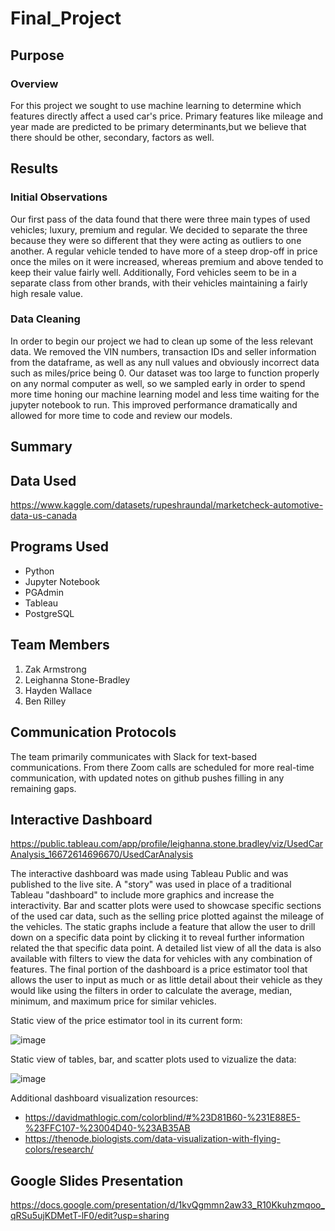 # Final_Project

## Purpose

### Overview

For this project we sought to use machine learning to determine which features directly affect a used car's price. Primary features like mileage and year made are predicted to be primary determinants,but we believe that there should be other, secondary, factors as well. 

## Results

### Initial Observations

Our first pass of the data found that there were three main types of used vehicles; luxury, premium and regular. We decided to separate the three because they were so different that they were acting as outliers to one another. A regular vehicle tended to have more of a steep drop-off in price once the miles on it were increased, whereas premium and above tended to keep their value fairly well. Additionally, Ford vehicles seem to be in a separate class from other brands, with their vehicles maintaining a fairly high resale value.

### Data Cleaning

In order to begin our project we had to clean up some of the less relevant data. We removed the VIN numbers, transaction IDs and seller information from the dataframe, as well as any null values and obviously incorrect data such as miles/price being 0. Our dataset was too large to function properly on any normal computer as well, so we sampled early in order to spend more time honing our machine learning model and less time waiting for the jupyter notebook to run. This improved performance dramatically and allowed for more time to code and review our models.

## Summary

## Data Used

https://www.kaggle.com/datasets/rupeshraundal/marketcheck-automotive-data-us-canada

## Programs Used

- Python
- Jupyter Notebook
- PGAdmin
- Tableau
- PostgreSQL

## Team Members

1. Zak Armstrong
2. Leighanna Stone-Bradley
3. Hayden Wallace
4. Ben Rilley

## Communication Protocols

The team primarily communicates with Slack for text-based communications. From there Zoom calls are scheduled for more real-time communication, with updated notes on github pushes filling in any remaining gaps.

## Interactive Dashboard

https://public.tableau.com/app/profile/leighanna.stone.bradley/viz/UsedCarAnalysis_16672614696670/UsedCarAnalysis

The interactive dashboard was made using Tableau Public and was published to the live site. A "story" was used in place of a traditional Tableau "dashboard" to include more graphics and increase the interactivity. Bar and scatter plots were used to showcase specific sections of the used car data, such as the selling price plotted against the mileage of the vehicles. The static graphs include a feature that allow the user to drill down on a specific data point by clicking it to reveal further information related the that specific data point. A detailed list view of all the data is also available with filters to view the data for vehicles with any combination of features. The final portion of the dashboard is a price estimator tool that allows the user to input as much or as little detail about their vehicle as they would like using the filters in order to calculate the average, median, minimum, and maximum price for similar vehicles. 

Static view of the price estimator tool in its current form:

![image](https://user-images.githubusercontent.com/107161421/199846538-99326eec-32f4-46a8-b64e-2d81b9985105.png)

Static view of tables, bar, and scatter plots used to vizualize the data:

![image](https://user-images.githubusercontent.com/107161421/199846783-3f76894a-de78-48ba-a936-d299aa084c95.png)

Additional dashboard visualization resources:
- https://davidmathlogic.com/colorblind/#%23D81B60-%231E88E5-%23FFC107-%23004D40-%23AB35AB
- https://thenode.biologists.com/data-visualization-with-flying-colors/research/

## Google Slides Presentation

https://docs.google.com/presentation/d/1kvQgmmn2aw33_R10Kkuhzmqoo_qRSu5ujKDMetT-lF0/edit?usp=sharing
